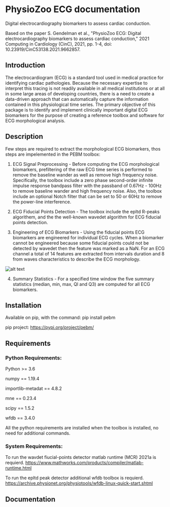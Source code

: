 
# PhysioZoo ECG documentation

Digital electrocardiography biomarkers to assess cardiac conduction.

Based on the paper 
S. Gendelman et al., "PhysioZoo ECG: Digital electrocardiography biomarkers to assess cardiac conduction," 2021 Computing in Cardiology (CinC), 2021, pp. 1-4, doi: 10.23919/CinC53138.2021.9662857.

## Introduction

The electrocardiogram (ECG) is a standard tool used in medical practice for identifying cardiac pathologies. Because the necessary expertise to interpret this tracing is not readily available in all medical institutions or at all in some large areas of developing countries, there is a need to create a data-driven approach that can automatically capture the information contained in this physiological time series. The primary objective of this package is to identify and implement clinically important digital ECG biomarkers for the purpose of creating a reference toolbox and software for ECG morphological analysis.
    
## Description

Few steps are required to extract the morphological ECG biomarkers, thos steps are impelemented in the PEBM toolbox:

1. ECG Signal Preprocessing - Before computing the ECG morphological biomarkers, prefiltering of the raw ECG time series is performed to remove the baseline wander as well as remove high frequency noise. Specifically, the toolbox include a zero phase second-order infinite impulse response bandpass filter with the passband of 0.67Hz - 100Hz to remove baseline wander and high frequency noise. Also, the toolbox include an optional Notch filter that can be set to 50 or 60Hz to remove the power-line interference.

2. ECG Fiducial Points Detection - The toolbox include the epltd R-peaks algorithem, and the the well-known wavedet algorithm for ECG fiducial points  detection. 

3. Engineering of ECG Biomarkers - Using the fiducial points ECG biomarkers are engineered for individual ECG cycles. When a biomarker cannot be engineered because some fiducial points could not be detected by wavedet then the feature was marked as a NaN. For an ECG channel a total of 14 features are extracted from intervals duration and 8 from waves characteristics to describe the ECG morphology.

![alt text](https://github.com/SheinaG/pebm_new/blob/master/ecg_wth_bio.png?raw=true)

4. Summary Statistics - For a specified time window the five summary statistics (median, min, max, Ql and Q3) are computed for all ECG biomarkers.


## Installation

Available on pip, with the command: 
pip install pebm

pip project: https://pypi.org/project/pebm/

## Requirements

### Python Requirements:

Python >= 3.6

numpy == 1.19.4

importlib-metadat == 4.8.2

mne == 0.23.4

scipy == 1.5.2

wfdb == 3.4.0

All the python requirements are installed when the toolbox is installed, no need for additional commands.

### System Requirements:

To run the wavdet fiucial-points detector matlab runtime (MCR) 2021a is requierd. https://www.mathworks.com/products/compiler/matlab-runtime.html

To run the epltd peak detector additional wfdb toolbox is requierd. https://archive.physionet.org/physiotools/wfdb-linux-quick-start.shtml

## Documentation

